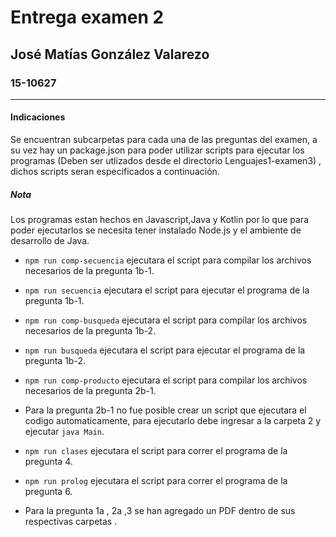 # Entrega examen 2

## José Matías González Valarezo
### 15-10627

--- 

#### Indicaciones 


Se encuentran subcarpetas para cada una de las preguntas del examen, a su vez hay un package.json para poder utilizar scripts para ejecutar los programas (Deben ser utlizados desde el directorio Lenguajes1-examen3) , dichos scripts seran especificados a continuación.

##### Nota
Los programas estan hechos en Javascript,Java y Kotlin por lo que para poder ejecutarlos se necesita tener instalado Node.js y el ambiente de desarrollo de Java.

- `npm run comp-secuencia` ejecutara el script para compilar los archivos necesarios de la pregunta 1b-1.

- `npm run secuencia` ejecutara el script para ejecutar el programa de la pregunta 1b-1.

- `npm run comp-busqueda` ejecutara el script para compilar los archivos necesarios de la pregunta 1b-2.

- `npm run busqueda` ejecutara el script para ejecutar el programa de la pregunta 1b-2.

- `npm run comp-producto` ejecutara el script para compilar los archivos necesarios de la pregunta 2b-1.

- Para la pregunta 2b-1 no fue posible crear un script que ejecutara el codigo automaticamente, para ejecutarlo debe ingresar a la carpeta 2 y ejecutar `java Main`.

- `npm run clases` ejecutara el script para correr el programa de la pregunta 4.

- `npm run prolog` ejecutara el script para correr el programa de la pregunta 6.

- Para la pregunta 1a , 2a ,3 se han agregado un PDF dentro de sus respectivas carpetas .